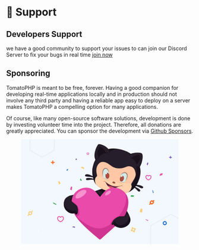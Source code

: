 # 🏅 Support

## Developers Support

we have a good community to support your issues to can join our Discord Server to fix your bugs in real time [join now](https://discord.com/invite/VZc8nBJ3ZU)

## Sponsoring

TomatoPHP is meant to be free, forever. Having a good companion for developing real-time applications locally and in production should not involve any third party and having a reliable app easy to deploy on a server makes TomatoPHP a compelling option for many applications.

Of course, like many open-source software solutions, development is done by investing volunteer time into the project. Therefore, all donations are greatly appreciated. You can sponsor the development via [Github Sponsors](https://github.com/sponsors/3x1io).

<figure><img src=".gitbook/assets/mona_heart_featured.0.jpg" alt=""><figcaption></figcaption></figure>
